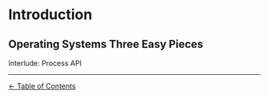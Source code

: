 # Introduction

## Operating Systems Three Easy Pieces

Interlude: Process API

------------------------------------------------
[<- Table of Contents](../README.md)